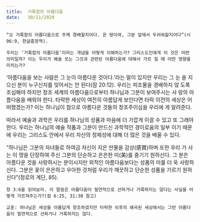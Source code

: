 ```yaml
---
title:  거룩함의 아름다움
date:   30/11/2020
---
```


`“오 거룩함의 아름다움으로 주께 경배할지어다. 온 땅이여, 그분 앞에서 두려워할지어다”(시 96:9, 한글흠정역).`

`우리는 ‘거룩함의 아름다움’이라는 개념을 어떻게 이해하는가? 그리스도인에게 이 것은 어떤 의미일까? 이는 우리가 예술 또는 그것과 관련된 아름다움에 대해서 가르 칠 때 어떤 영향을 미치는가?`

‘아름다움을 보는 사람은 그 눈이 아름다운 것이다.’라는 말이 있지만 우리는 그 눈 을 지으신 분이 누구신지를 잊어서는 안 된다(잠 20:12). 우리는 피조물을 경배하지 않 도록 조심해야 하지만 창조 세계의 아름다움으로부터 하나님과 그분이 보여주시는 사 랑의 아름다움을 배워야 한다. 타락한 세상이 여전히 아름답게 보인다면 타락 이전의 세상은 어떠했겠는가? 이는 하나님이 참으로 아름다운 것들의 창조주이심을 우리에 게 알려준다.

따라서 예술과 과학은 우리를 하나님의 성품과 마음에 더 가깝게 이끌 수 있고 또 그래야 한다. 우리는 하나님의 예술 작품과 그분이 만드신 과학적인 경이로움의 일부 이기 때문에 우리는 그리스도 안에서 우리 자신의 정체성에 대해 더 많은 것을 배울 수 있다.

“하나님은 그분의 자녀들로 하여금 자신이 지은 만물을 감상(感賞)하며 또한 우리 가 사는 이 땅을 단장하여 주신 그분의 단순하고 은은한 미(美)를 즐기기 원하신다. 그 분은 아름다운 것을 사랑하시는 분이시지만 외적인 아름다움보다는 성품의 미를 더 욱 사랑하신다. 그분은 꽃이 은은하고 우아한 것처럼 우리가 깨끗하고 단순한 성품을 기르기 원하신다”(정로의 계단, 85).

`창 3:6을 읽어보라. 이 말씀은 아름다움이 필연적으로 선하거나 거룩하지는 않다는 사실을 어떻게 가르쳐주는가?(잠 6:25, 31:30 참고)`

`교훈: 하나님은 세상을 아름답게 창조하셨지만 타락한 이후의 왜곡된 세상에서는 그런 아름다움이 필연적으로 선하거나 거룩하지는 않다.`